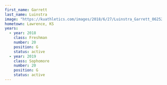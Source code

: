 ```yaml
---
first_name: Garrett
last_name: Luinstra
image: "https://kuathletics.com/images/2018/6/27/Luinstra_Garrett_06252018.jpg?width=182&height=250&mode=crop&anchor=topcenter"
hometown: Lawrence, KS
years:
  - year: 2018
    class: Freshman
    number: 20
    position: G
    status: active
  - year: 2019
    class: Sophomore
    number: 20
    position: G
    status: active
---
```

